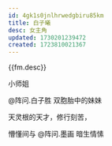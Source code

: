 ```yaml
---
id: 4gk1s0jnlhrwedgbiru85km
title: 白子曦
desc: 女主角
updated: 1730201239472
created: 1723810021367
---
```


{{fm.desc}}

小师姐

@阵问.白子胜 双胞胎中的妹妹

天灵根的天才，修行刻苦，

懵懂间与 @阵问.墨画 暗生情愫
